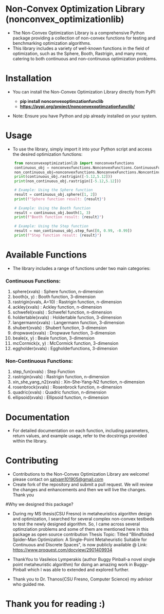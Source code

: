 # Non-Convex Optimization Library (nonconvex_optimizationlib)
* The Non-Convex Optimization Library is a comprehensive Python package providing a collection of non-convex functions for testing and benchmarking optimization algorithms. 
* This library includes a variety of well-known functions in the field of optimization, such as the Sphere, Booth, Rastrigin, and many more, catering to both continuous and non-continuous optimization problems.

# Installation
- You can install the Non-Convex Optimization Library directly from PyPI:

    - **pip install nonconvexoptimzationfunclib**
    - **https://pypi.org/project/nonconvexoptimzationfunclib/**

- Note: Ensure you have Python and pip already installed on your system.
    

# Usage
- To use the library, simply import it into your Python script and access the desired optimization functions:

```python 
    from nonconvexoptimizationlib import nonconvexfunctions
    continuous_obj = nonconvexfunctions.NonconvexFunctions.ContinuousFunctions()
    non_continuous_obj=nonconvexfunctions.NonconvexFunctions.NoncontinuousFunctions()
    print(continuous_obj.rastrigin([-5.12,5.12]))
    print(non_continuous_obj.rastrigin([-5.12,5.12]))

    # Example: Using the Sphere function
    result = continuous_obj.sphere([1, 2])
    print(f"Sphere function result: {result}")
            
    # Example: Using the Booth function
    result = continuous_obj.booth(1, 3)
    print(f"Booth function result: {result}")
            
    # Example: Using the Step function
    result = non_continuous_obj.step_fun([0, 0.99, -0.99])
    print(f"Step function result: {result}")
```

# Available Functions
-   The library includes a range of functions under two main categories:

### Continuous Functions:

1. sphere(xvals) : Sphere function, n-dimension 
2. booth(x, y)   : Booth function, 3-dimension 
3. rastrigin(xvals, A=10) : Rastrigin function, n-dimension 
4. ackley(xvals) : Ackley function, n-dimension 
5. schwefel(xvals) : Schwefel function, n-dimension 
6. holdertable(xvals) : Holdertable function, 3-dimension 
7. langermann(xvals) : Langermann function, 3-dimension 
8. shubert(xvals) : Shubert function, 3-dimension 
9. dropwave(xvals) : Dropwave function, 3-dimension 
10. beale(x, y) : Beale function, 3-dimension  
11. mcCormick(x, y) : McCormick function, 3-dimension 
12. eggholder(xvals) : Eggholderfunctions, 3-dimension 

### Non-Continuous Functions:

1. step_fun(xvals) : Step Function
2. rastrigin(xvals) : Rastrigin function, n-dimension 
3. xin_she_yang_n2(xvals) : Xin-She-Yang-N2 function, n-dimension 
4. rosenbrock(xvals) : Rosenbrock function, n-dimension 
5. quadric(xvals) : Quadric function, n-dimension 
6. ellipsoid(xvals) : Ellipsoid function, n-dimension 

# Documentation
* For detailed documentation on each function, including parameters, return values, and example usage, refer to the docstrings provided within the library.

# Contributing
* Contributions to the Non-Convex Optimization Library are welcome! please contact on satyam101905@gmail.com
* Create fork of the repository and submit a pull request. We will review the changes and enhancements and then we will live the changes. Thank you
 
#Why we designed this package? 
* During my MS thesis(CSU Fresno) in metaheuristics algorithm design and optimization, I searched for several complex non-convex testbeds to test the newly designed algorithm.
    So, I came across several optimziation problems and some of them are mentioned here in this package as open source contribution
    Thesis Topic: Titled "Blindfolded Spider-Man Optimization: A Single-Point Metaheuristic Suitable for Continuous and Discrete Spaces", is now publicly available @
    Link: https://www.proquest.com/docview/2901409934
    
* ThankYou to Vasileios Lymperakis (author Buggy Pinball-a novel single point metaheuristic algorithm) for doing an amazing work in Buggy-Pinball which I was able to extended and explored further.
* Thank you to Dr. Thanos{CSU Fresno, Computer Science} my advisor who guided me.

# Thank you for reading :)
